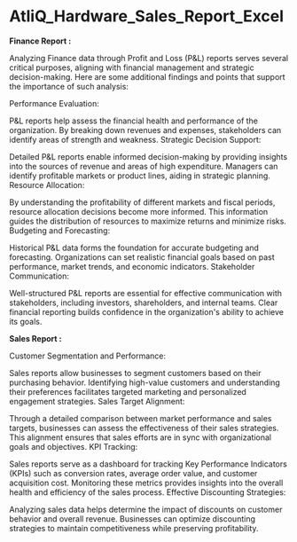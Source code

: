 # AtliQ_Hardware_Sales_Report_Excel

**Finance Report :**

Analyzing Finance data through Profit and Loss (P&L) reports serves several critical purposes, aligning with financial management and strategic decision-making. Here are some additional findings and points that support the importance of such analysis:

Performance Evaluation:

P&L reports help assess the financial health and performance of the organization.
By breaking down revenues and expenses, stakeholders can identify areas of strength and weakness.
Strategic Decision Support:

Detailed P&L reports enable informed decision-making by providing insights into the sources of revenue and areas of high expenditure.
Managers can identify profitable markets or product lines, aiding in strategic planning.
Resource Allocation:

By understanding the profitability of different markets and fiscal periods, resource allocation decisions become more informed.
This information guides the distribution of resources to maximize returns and minimize risks.
Budgeting and Forecasting:

Historical P&L data forms the foundation for accurate budgeting and forecasting.
Organizations can set realistic financial goals based on past performance, market trends, and economic indicators.
Stakeholder Communication:

Well-structured P&L reports are essential for effective communication with stakeholders, including investors, shareholders, and internal teams.
Clear financial reporting builds confidence in the organization's ability to achieve its goals.


**Sales Report :**

Customer Segmentation and Performance:

Sales reports allow businesses to segment customers based on their purchasing behavior.
Identifying high-value customers and understanding their preferences facilitates targeted marketing and personalized engagement strategies.
Sales Target Alignment:

Through a detailed comparison between market performance and sales targets, businesses can assess the effectiveness of their sales strategies.
This alignment ensures that sales efforts are in sync with organizational goals and objectives.
KPI Tracking:

Sales reports serve as a dashboard for tracking Key Performance Indicators (KPIs) such as conversion rates, average order value, and customer acquisition cost.
Monitoring these metrics provides insights into the overall health and efficiency of the sales process.
Effective Discounting Strategies:

Analyzing sales data helps determine the impact of discounts on customer behavior and overall revenue.
Businesses can optimize discounting strategies to maintain competitiveness while preserving profitability.

